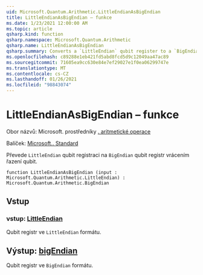 ```yaml
---
uid: Microsoft.Quantum.Arithmetic.LittleEndianAsBigEndian
title: LittleEndianAsBigEndian – funkce
ms.date: 1/23/2021 12:00:00 AM
ms.topic: article
qsharp.kind: function
qsharp.namespace: Microsoft.Quantum.Arithmetic
qsharp.name: LittleEndianAsBigEndian
qsharp.summary: Converts a `LittleEndian` qubit register to a `BigEndian` qubit register by reversing the qubit ordering.
ms.openlocfilehash: c89288e1eb421fd5abd8fcd5d9c12049aa47ac89
ms.sourcegitcommit: 71605ea9cc630e84e7ef29027e1f0ea06299747e
ms.translationtype: MT
ms.contentlocale: cs-CZ
ms.lasthandoff: 01/26/2021
ms.locfileid: "98843074"
---
```

# <a name="littleendianasbigendian-function"></a>LittleEndianAsBigEndian – funkce

Obor názvů: Microsoft. prostředníky [. aritmetické operace](xref:Microsoft.Quantum.Arithmetic)

Balíček: [Microsoft.. Standard](https://nuget.org/packages/Microsoft.Quantum.Standard)


Převede `LittleEndian` qubit registraci na `BigEndian` qubit registr vrácením řazení qubit.

```qsharp
function LittleEndianAsBigEndian (input : Microsoft.Quantum.Arithmetic.LittleEndian) : Microsoft.Quantum.Arithmetic.BigEndian
```


## <a name="input"></a>Vstup

### <a name="input--littleendian"></a>vstup: [LittleEndian](xref:Microsoft.Quantum.Arithmetic.LittleEndian)

Qubit registr ve `LittleEndian` formátu.



## <a name="output--bigendian"></a>Výstup: [bigEndian](xref:Microsoft.Quantum.Arithmetic.BigEndian)

Qubit registr ve `BigEndian` formátu.